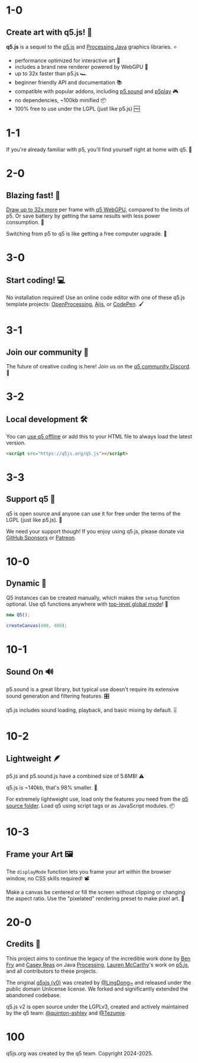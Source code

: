 # 1-0

## Create art with q5.js! 🎨

**q5.js** is a sequel to the [p5.js](https://p5js.org) and [Processing Java](https://processing.org/) graphics libraries. ⭐️

- performance optimized for interactive art 🚀
- includes a brand new renderer powered by WebGPU 💪
- up to 32x faster than p5.js 🏎️
- beginner friendly API and documentation 📚
- compatible with popular addons, including [p5.sound](https://p5js.org/reference/#/libraries/p5.sound) and [p5play](https://p5play.org) 🎮
- no dependencies, ~100kb minified 📦
- 100% free to use under the LGPL (just like p5.js) 🆓

# 1-1

If you're already familiar with p5, you'll find yourself right at home with q5. 🏡

# 2-0

## Blazing fast! 🚀

[Draw up to 32x more](https://github.com/q5js/q5.js/wiki/Developer-Log) per frame with [q5 WebGPU](https://developer.mozilla.org/docs/Web/API/WebGPU_API), compared to the limits of p5. Or save battery by getting the same results with less power consumption. 🌱

Switching from p5 to q5 is like getting a free computer upgrade. 🎉

# 3-0

## Start coding! 💻

No installation required! Use an online code editor with one of these q5.js template projects: [OpenProcessing](https://openprocessing.org/sketch/2471587), [Aijs](https://aijs.io/editor?user=quinton-ashley&project=logoSpin), or [CodePen](https://codepen.io/qashto/pen/jENEJNy). 🖌️

# 3-1

## Join our community 🤝

The future of creative coding is here! Join us on the [q5 community Discord](https://discord.gg/QuxQYwGWuB). 🙋

# 3-2

## Local development 🛠️

You can [use q5 offline](https://github.com/q5js/q5.js/wiki/Get-Started) or add this to your HTML file to always load the latest version.

```html
<script src="https://q5js.org/q5.js"></script>
```

# 3-3

## Support q5 💙

q5 is open source and anyone can use it for free under the terms of the LGPL (just like p5.js). 🎉

We need your support though! If you enjoy using q5.js, please donate via [GitHub Sponsors](https://github.com/sponsors/quinton-ashley) or [Patreon](https://www.patreon.com/q5play).

# 10-0

## Dynamic 🐙

Q5 instances can be created manually, which makes the `setup` function optional. Use q5 functions anywhere with [top-level global mode](https://github.com/q5js/q5.js/wiki/Top%E2%80%90Level-Global-Mode)! 👀

```js
new Q5();

createCanvas(400, 400);
```

# 10-1

## Sound On 🔊

p5.sound is a great library, but typical use doesn't require its extensive sound generation and filtering features. 🎛️

q5.js includes sound loading, playback, and basic mixing by default. 🎚️

# 10-2

## Lightweight 🪶

p5.js and p5.sound.js have a combined size of 5.6MB! ⚠️

q5.js is ~140kb, that's 98% smaller. 🌳

For extremely lightweight use, load only the features you need from the [q5 source folder](https://github.com/q5js/q5.js/tree/main/src). Load q5 using script tags or as JavaScript modules. 📦

# 10-3

## Frame your Art 🖼️

The `displayMode` function lets you frame your art within the browser window, no CSS skills required! 📽️

Make a canvas be centered or fill the screen without clipping or changing the aspect ratio. Use the "pixelated" rendering preset to make pixel art. 👾

# 20-0

## Credits 🌟

This project aims to continue the legacy of the incredible work done by [Ben Fry](https://benfry.com) and [Casey Reas](https://x.com/REAS) on Java [Processing](https://processingfoundation.org/), [Lauren McCarthy](http://lauren-mccarthy.com)'s work on [p5.js](https://p5js.org), and all contributors to these projects.

The original [q5xjs (v0)](https://github.com/LingDong-/q5xjs) was created by [@LingDong~](https://github.com/LingDong-) and released under the public domain Unlicense license. We forked and significantly extended the abandoned codebase.

q5.js v2 is open source under the LGPLv3, created and actively maintained by the q5 team: [@quinton-ashley](https://github.com/quinton-ashley) and [@Tezumie](https://github.com/Tezumie).

# 100

q5js.org was created by the q5 team. Copyright 2024-2025.
